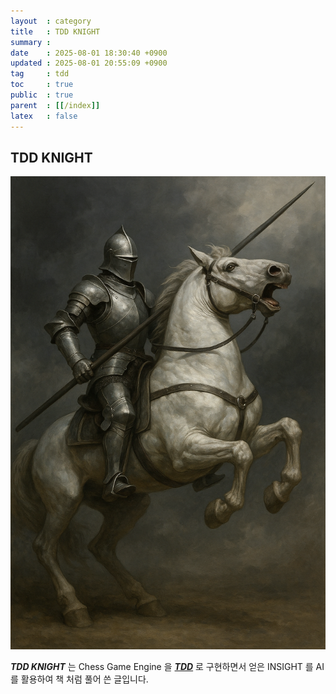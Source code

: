 ```yaml
---
layout  : category
title   : TDD KNIGHT
summary : 
date    : 2025-08-01 18:30:40 +0900
updated : 2025-08-01 20:55:09 +0900
tag     : tdd
toc     : true
public  : true
parent  : [[/index]]
latex   : false
---
```


## TDD KNIGHT

![](/resource/book/TDD_KNIGHT.png)

***TDD KNIGHT*** 는 Chess Game Engine 을 ***[TDD](https://klarciel.net/wiki/tdd/)*** 로 구현하면서 얻은 INSIGHT 를 AI 를 활용하여 책 처럼 풀어 쓴 글입니다.